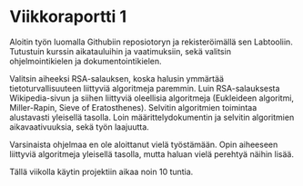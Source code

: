 # Viikkoraportti 1

Aloitin työn luomalla Githubiin reposiotoryn ja rekisteröimällä sen Labtooliin. Tutustuin kurssin aikatauluihin ja vaatimuksiin, sekä valitsin ohjelmointikielen ja dokumentointikielen.

Valitsin aiheeksi RSA-salauksen, koska halusin ymmärtää tietoturvallisuuteen liittyviä algoritmeja paremmin. Luin RSA-salauksesta Wikipedia-sivun ja siihen liittyviä oleellisia algoritmeja (Eukleideen algoritmi, Miller-Rapin, Sieve of Eratosthenes). Selvitin algoritmien toimintaa alustavasti yleisellä tasolla. Loin määrittelydokumentin ja selvitin algoritmien aikavaativuuksia, sekä työn laajuutta.

Varsinaista ohjelmaa en ole aloittanut vielä työstämään. Opin aiheeseen liittyviä algoritmeja yleisellä tasolla, mutta haluan vielä perehtyä näihin lisää.

Tällä viikolla käytin projektiin aikaa noin 10 tuntia.
